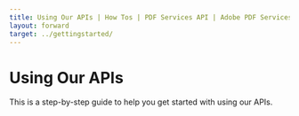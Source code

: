 ```yaml
---
title: Using Our APIs | How Tos | PDF Services API | Adobe PDF Services
layout: forward
target: ../gettingstarted/
---
```

# Using Our APIs

This is a step-by-step guide to help you get started with using our APIs. 

